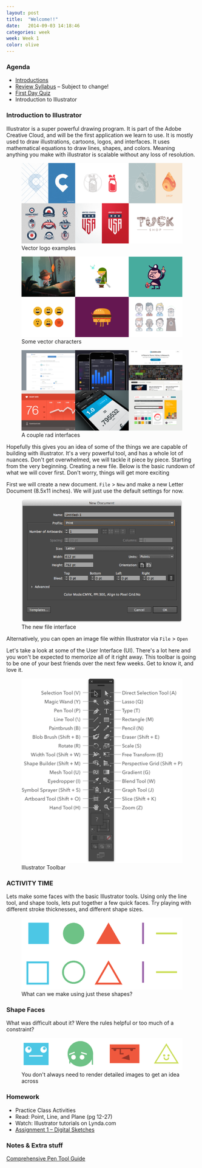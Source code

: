 ```yaml
---
layout: post
title:  "Welcome!!"
date:   2014-09-03 14:18:46
categories: week
week: Week 1
color: olive
---
```


### Agenda
- [Introductions](http://slides.com/trevormcnaughton/hi/live#/)
- [Review Syllabus](/files/DID-36-1300-03-fa14.pdf) – Subject to change!
- [First Day Quiz](https://docs.google.com/forms/d/15oZegSzd82MabpNdfJdHLbSLTadkHdjCUbBb8Bx-Xo4/viewform?usp=send_form)
- Introduction to Illustrator

### Introduction to Illustrator
Illustrator is a super powerful drawing program. It is part of the Adobe Creative Cloud, and will be the first application we learn to use. It is mostly used to draw illustrations, cartoons, logos, and interfaces. It uses mathematical equations to draw lines, shapes, and colors. Meaning anything you make with illustrator is scalable without any loss of resolution.
<figure>
  <img src="/images/week1/logo-examples.png" alt="">
  <figcaption>Vector logo examples</figcaption>
  </img>
</figure>

<figure>
  <img src="/images/week1/character-examples.png" alt="">
  <figcaption>Some vector characters</figcaption>
  </img>
</figure>

<figure>
  <img src="/images/week1/interface-examples.png" alt="">
  <figcaption>A couple rad interfaces</figcaption>
  </img>
</figure>

Hopefully this gives you an idea of some of the things we are capable of building with illustrator. It's a very powerful tool, and has a whole lot of nuances. Don't get overwhelmed, we will tackle it piece by piece. Starting from the very beginning. Creating a new file. Below is the basic rundown of what we will cover first. Don't worry, things will get more exciting

First we will create a new document. `File` > `New` and make a new Letter Document (8.5x11 inches). We will just use the default settings for now.
<figure>
  <img src="/images/week1/ai-new-doc.png" alt="" />
  <figcaption>The new file interface</figcaption>
</figure>

Alternatively, you can open an image file within Illustrator via `File` > `Open`

Let's take a look at some of the User Interface (UI). There's a lot here and you won't be expected to memorize all of it right away. This toolbar is going to be one of your best friends over the next few weeks. Get to know it, and love it.
<figure>
  <img src="/images/week1/ai-toolbar.png" alt="">
  <figcaption>Illustrator Toolbar</figcaption>
  </img>
</figure>

### ACTIVITY TIME
Lets make some faces with the basic Illustrator tools. Using only the line tool, and shape tools, lets put together a few quick faces. Try playing with different stroke thicknesses, and different shape sizes.
<figure>
  <img src="/images/week1/activity-shapes.png" alt="">
  <figcaption>What can we make using just these shapes?</figcaption>
</figure>

### Shape Faces
What was difficult about it? Were the rules helpful or too much of a constraint?
<figure>
  <img src="/images/week1/activity-shape-faces.png" alt="">
  <figcaption>You don't always need to render detailed images to get an idea across</figcaption>
</figure>

### Homework
- Practice Class Activities
- Read: Point, Line, and Plane (pg 12-27)
- Watch: Illustrator tutorials on Lynda.com
- [Assignment 1 – Digital Sketches](/assignments/assignment-01.html)

### Notes & Extra stuff
[Comprehensive Pen Tool Guide](http://design.tutsplus.com/tutorials/illustrators-pen-tool-the-comprehensive-guide--vector-141)

